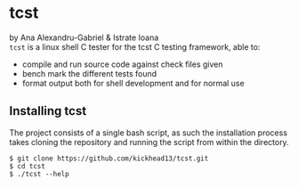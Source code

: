 # tcst
by Ana Alexandru-Gabriel & Istrate Ioana <br>
`tcst` is a linux shell C tester for the tcst C testing framework, able to:
  * compile and run source code against check files given
  * bench mark the different tests found
  * format output both for shell development and for normal use

## Installing tcst
The project consists of a single bash script, as such the installation process takes cloning the repository and running the script from within the directory.
```
$ git clone https://github.com/kickhead13/tcst.git
$ cd tcst
$ ./tcst --help
```

